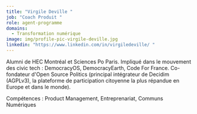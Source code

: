 ```yaml
---
title: "Virgile Deville "
job: "Coach Produit "
role: agent-programme
domains:
  - Transformation numérique
image: img/profile-pic-virgile-deville.jpg
linkedin: "https://www.linkedin.com/in/virgiledeville/ "
---
```

Alumni de HEC Montréal et Sciences Po Paris. Impliqué dans le mouvement des civic tech : DemocracyOS, DemocracyEarth, Code For France. Co-fondateur d'Open Source Politics (principal intégrateur de Decidim (AGPLv3), la plateforme de participation citoyenne la plus répandue en Europe et dans le monde).

Compétences : Product Management, Entreprenariat, Communs Numériques